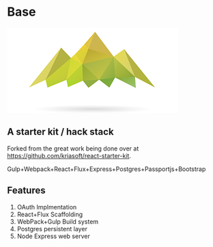 # Base
![Alt text](/logo.png?raw=true "Base")
## A starter kit / hack stack

Forked from the great work being done over at https://github.com/kriasoft/react-starter-kit.

Gulp+Webpack+React+Flux+Express+Postgres+Passportjs+Bootstrap

## Features

1. OAuth Implmentation
2. React+Flux Scaffolding
3. WebPack+Gulp Build system
4. Postgres persistent layer
5. Node Express web server
